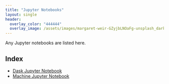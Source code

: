 ```yaml
---
title: "Jupyter Notebooks"
layout: single
header:
  overlay_color: "444444"
  overlay_image: /assets/images/margaret-weir-GZyjbLNOaFg-unsplash_dark.jpg
---
```


Any Jupyter notebooks are listed here.

## Index

* [Dask Jupyter Notebook](session3-intro-to-python-dask-on-ceres.md)
* [Machine Jupyter Notebook](session5_machine_learning.md)
